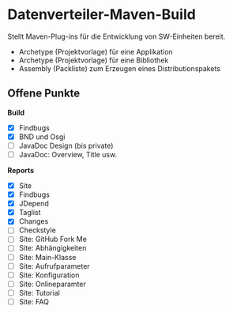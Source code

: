 Datenverteiler-Maven-Build
==========================

Stellt Maven-Plug-ins für die Entwicklung von SW-Einheiten bereit.

-    Archetype (Projektvorlage) für eine Applikation
-    Archetype (Projektvorlage) für eine Bibliothek
-    Assembly (Packliste) zum Erzeugen eines Distributionspakets


Offene Punkte
-------------

**Build**

- [X] Findbugs
- [X] BND und Osgi
- [ ] JavaDoc Design (bis private)
- [ ] JavaDoc: Overview, Title usw.

**Reports**

- [X] Site
- [X] Findbugs
- [X] JDepend
- [X] Taglist
- [X] Changes
- [ ] Checkstyle
- [ ] Site: GitHub Fork Me
- [ ] Site: Abhängigkeiten
- [ ] Site: Main-Klasse
- [ ] Site: Aufrufparameter
- [ ] Site: Konfiguration
- [ ] Site: Onlineparamter
- [ ] Site: Tutorial
- [ ] Site: FAQ
